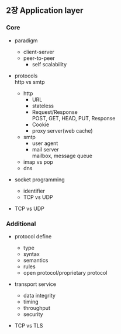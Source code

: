 ## 2장 Application layer

### Core
* paradigm
    - client-server
    - peer-to-peer
        + self scalability

* protocols   
    http vs smtp
    - http
        + URL
        + stateless
        + Request/Response   
        POST, GET, HEAD, PUT, Response
        + Cookie
        + proxy server(web cache)
    - smtp
        + user agent
        + mail server   
        mailbox, message queue
    - imap vs pop
    - dns

* socket programming
    - identifier
    - TCP vs UDP

* TCP vs UDP

### Additional

* protocol define
    - type
    - syntax
    - semantics
    - rules
    - open protocol/proprietary protocol

* transport service
    - data integrity
    - timing
    - throughput
    - security

* TCP vs TLS